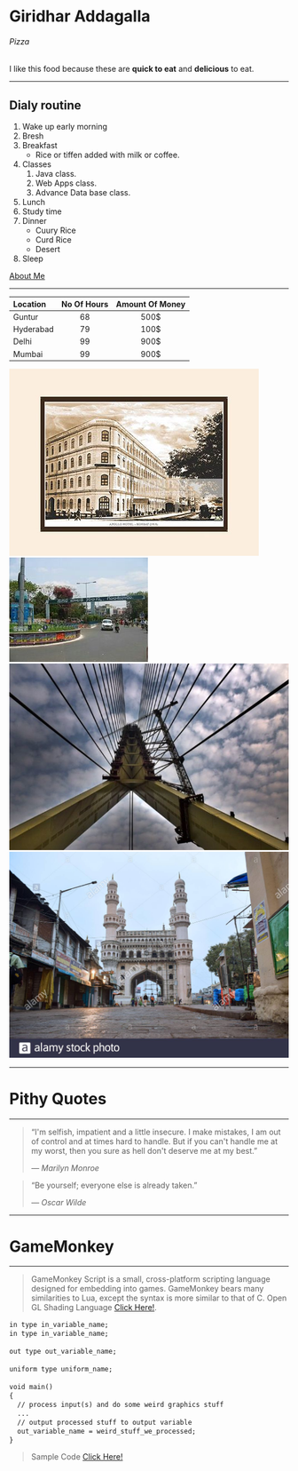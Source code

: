 # Giridhar Addagalla
###### Pizza

I like this food because these are **quick to eat** and **delicious** to eat.

---
## Dialy routine

1. Wake up early morning
2. Bresh
3. Breakfast
    * Rice or tiffen added with milk or coffee.
4. Classes
    1. Java class.
    2. Web Apps class.
    3. Advance Data base class.
5. Lunch
6. Study time
7. Dinner
    * Cuury Rice
    * Curd Rice
    * Desert 
8. Sleep

[About Me](/AboutMe.md "About Me")
    

---

|     Location  |   No Of Hours |   Amount Of Money |
| :---          | :----:        | :----:            |
|     Guntur    |      68       |      500$         |
|   Hyderabad   |      79       |      100$         |
|     Delhi     |      99       |      900$         |
|     Mumbai    |      99       |      900$         |



![Delhi](/images/delhi.jpg)
![Guntur](/images/guntur.jpg)
![Mumbai](/images/mumbai.jpg)
![Hyderabad](/images/hyderabad.jpg)

 ---

# Pithy Quotes

---
>“I'm selfish, impatient and a little insecure. I make mistakes, I am out of control and at times hard to handle. But if you can't handle me at my worst, then you sure as hell don't deserve me at my best.”
>
> *― Marilyn Monroe*

>“Be yourself; everyone else is already taken.”
>
> *― Oscar Wilde*
>

---
# GameMonkey
---
>GameMonkey Script is a small, cross-platform scripting language designed for embedding into games. GameMonkey bears many similarities to Lua, except the syntax is more similar to that of C.
>Open GL Shading Language [Click Here!](https://en.wikipedia.org/wiki/OpenGL_Shading_Language).
```
in type in_variable_name;
in type in_variable_name;

out type out_variable_name;
  
uniform type uniform_name;
  
void main()
{
  // process input(s) and do some weird graphics stuff
  ...
  // output processed stuff to output variable
  out_variable_name = weird_stuff_we_processed;
}
```
>Sample Code [Click Here!](https://learnopengl.com/Getting-started/Shaders)

